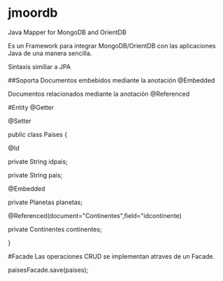 # jmoordb
Java Mapper for MongoDB and OrientDB

Es un Framework para integrar MongoDB/OrientDB con las aplicaciones Java de una manera sencilla.

Sintaxis similiar a JPA

##Soporta
 Documentos embebidos mediante la anotación @Embedded

  Documentos relacionados mediante la anotación @Referenced

#Entity
@Getter

@Setter

public class Paises {

  @Id
  
  private String idpais;
  
  private String pais;
  
  @Embedded
  
  private Planetas planetas;
  
  @Referenced(document="Continentes",field="idcontinente)
  
  private Continentes continentes;
  
}

#Facade
Las operaciones CRUD se implementan atraves de un Facade.

   paisesFacade.save(paises);
   
   

